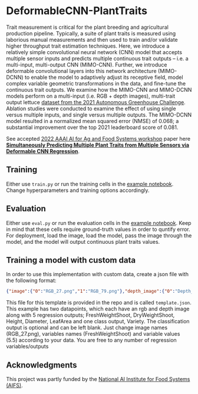 # DeformableCNN-PlantTraits

Trait measurement is critical for the plant breeding and agricultural production pipeline. Typically, a suite of plant traits is measured using laborious manual measurements and then used to train and/or validate higher throughput trait estimation techniques. Here, we introduce a relatively simple convolutional neural network (CNN) model that accepts multiple sensor inputs and predicts multiple continuous trait outputs – i.e. a multi-input, multi-output CNN (MIMO-CNN). Further, we introduce deformable convolutional layers into this network architecture (MIMO-DCNN) to enable the model to adaptively adjust its receptive field, model complex variable geometric transformations in the data, and fine-tune the continuous trait outputs. We examine how the MIMO-CNN and MIMO-DCNN models perform on a multi-input (i.e. RGB + depth images), multi-trait output lettuce [dataset from the 2021 Autonomous Greenhouse Challenge](https://data.4tu.nl/articles/dataset/3rd_Autonomous_Greenhouse_Challenge_Online_Challenge_Lettuce_Images/15023088#!). Ablation studies were conducted to examine the effect of using single versus multiple inputs, and single versus multiple outputs. The MIMO-DCNN model resulted in a normalized mean squared error (NMSE) of 0.068; a substantial improvement over the top 2021 leaderboard score of 0.081.

See accepted [2022 AAAI AI for Ag and Food Systems workshop](https://aiafs-aaai2022.github.io/) paper here **[Simultaneously Predicting Multiple Plant Traits from Multiple Sensors via Deformable CNN Regression](https://arxiv.org/pdf/2112.03205.pdf)**.

## Training

Either use `train.py` or run the training cells in the [example notebook](https://colab.research.google.com/github/plant-ai-biophysics-lab/DeformableCNN-PlantTraits/blob/main/example.ipynb). Change hyperparameters and training options accordingly.


## Evaluation

Either use `eval.py` or run the evaluation cells in the [example notebook](https://colab.research.google.com/github/plant-ai-biophysics-lab/DeformableCNN-PlantTraits/blob/main/example.ipynb). Keep in mind that these cells require ground-truth values in order to quntify error. For deployment, load the image, load the model, pass the image through the model, and the model will output continuous plant traits values.

## Training a model with custom data
In order to use this implementation with custom data, create a json file with the following format:

```json
{"image":{"0":"RGB_27.png","1":"RGB_79.png"},"depth_image":{"0":"Depth_27.png","1":"Depth_79.png"},"outputs":{"0":{"regression":{"FreshWeightShoot":5.5,"DryWeightShoot":0.42,"Height":9.0,"Diameter":11.0,"LeafArea":153.9},"classification":"Lugano"},"1":{"regression":{"FreshWeightShoot":30.3,"DryWeightShoot":1.92,"Height":8.8,"Diameter":20.2,"LeafArea":582.3},"classification":"Lugano"}}}
```

This file for this template is provided in the repo and is called `template.json`. This example has two datapoints, which each have an rgb and depth image along with 5 regression outputs; FreshWeightShoot, DryWeightShoot, Height, Diameter, LeafArea and one class output, Variety. The classification output is optional and can be left blank. Just change image names (RGB_27.png), variables names (FreshWeightShoot) and variable values (5.5) according to your data. You are free to any number of regression variables/outputs

## Acknowledgments

This project was partly funded by the [National AI Institute for Food Systems (AIFS)](https://aifs.ucdavis.edu).
